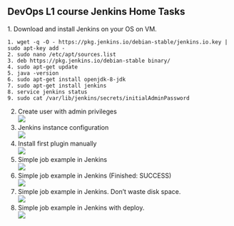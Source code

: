 <h2>DevOps L1 course Jenkins Home Tasks</h2>
<head>
1. Download and install Jenkins on your OS on VM.</br><head>

```
1. wget -q -O - https://pkg.jenkins.io/debian-stable/jenkins.io.key | sudo apt-key add -
2. sudo nano /etc/apt/sources.list
3. deb https://pkg.jenkins.io/debian-stable binary/
4. sudo apt-get update
5. java -version
6. sudo apt-get install openjdk-8-jdk
7. sudo apt-get install jenkins
8. service jenkins status
9. sudo cat /var/lib/jenkins/secrets/initialAdminPassword 
```

2. Create user with admin privileges</br><img src="https://github.com/korotetskiy/img/blob/main/j1.png">
3. Jenkins instance configuration</br><img src="https://github.com/korotetskiy/img/blob/main/j1-3.png">
4. Install first plugin manually</br><img src="https://github.com/korotetskiy/img/blob/main/j1-1.png">
5. Simple job example in Jenkins</br><img src="https://github.com/korotetskiy/img/blob/main/j1-5.png">
6. Simple job example in Jenkins (Finished: SUCCESS)</br><img src="https://github.com/korotetskiy/img/blob/main/j1-6.png">
7. Simple job example in Jenkins. Don’t waste disk space.</br><img src="https://github.com/korotetskiy/img/blob/main/j1-4.png">
8. Simple job example in Jenkins with deploy.</br><img src="https://github.com/korotetskiy/img/blob/main/j1-7.png">

 
